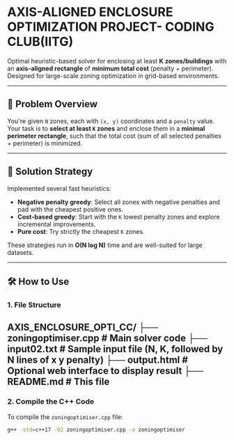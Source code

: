 # AXIS-ALIGNED ENCLOSURE OPTIMIZATION PROJECT- CODING CLUB(IITG)

Optimal heuristic-based solver for enclosing at least **K zones/buildings** with an **axis-aligned rectangle** of **minimum total cost** (penalty + perimeter). Designed for large-scale zoning optimization in grid-based environments.

---

## 🔧 Problem Overview

You're given `N` zones, each with `(x, y)` coordinates and a `penalty` value. Your task is to **select at least `K` zones** and enclose them in a **minimal perimeter rectangle**, such that the total cost (sum of all selected penalties + perimeter) is minimized.

---

## 🚀 Solution Strategy

Implemented several fast heuristics:
- **Negative penalty greedy**: Select all zones with negative penalties and pad with the cheapest positive ones.
- **Cost-based greedy**: Start with the `K` lowest penalty zones and explore incremental improvements.
- **Pure cost**: Try strictly the cheapest `K` zones.

These strategies run in **O(N log N)** time and are well-suited for large datasets.

---

## 🛠️ How to Use

### 1. File Structure
AXIS_ENCLOSURE_OPTI_CC/
├── zoningoptimiser.cpp # Main solver code
├── input02.txt # Sample input file (N, K, followed by N lines of x y penalty)
├── output.html # Optional web interface to display result
├── README.md # This file
---

### 2. Compile the C++ Code

To compile the `zoningoptimiser.cpp` file:

```bash
g++ -std=c++17 -O2 zoningoptimiser.cpp -o zoningoptimiser



